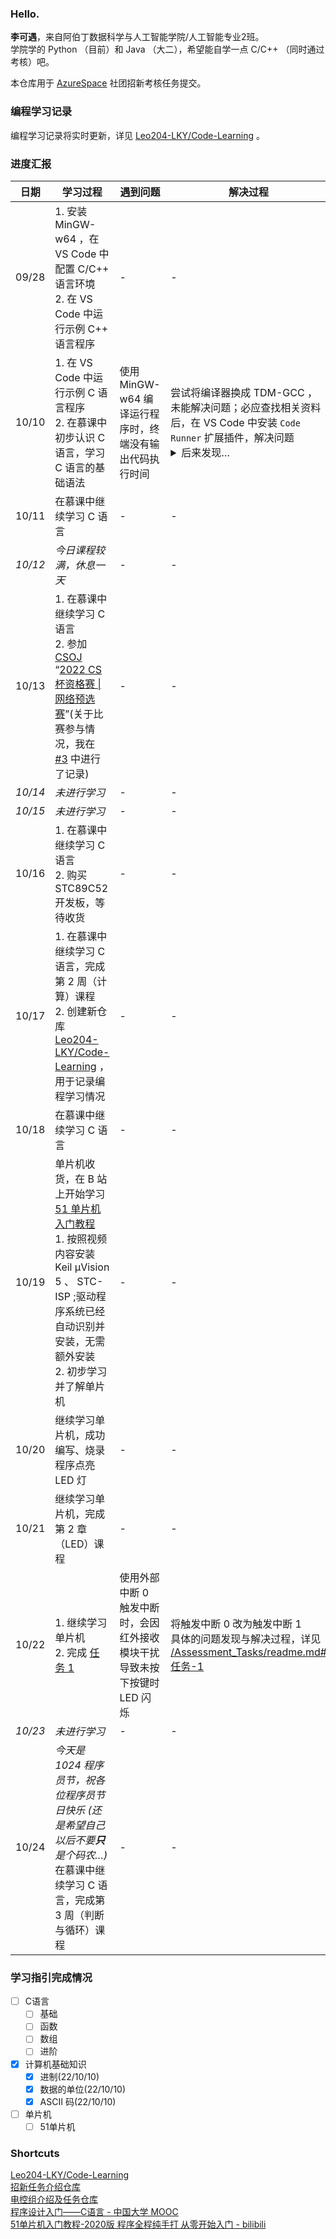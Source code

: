 ### Hello.  
**李可遇**，来自阿伯丁数据科学与人工智能学院/人工智能专业2班。  
学院学的 Python （目前）和 Java （大二），希望能自学一点 C/C++ （同时通过考核）吧。  

本仓库用于 [AzureSpace](https://github.com/AzureSpace531) 社团招新考核任务提交。  

### 编程学习记录  
编程学习记录将实时更新，详见 [Leo204-LKY/Code-Learning](https://github.com/Leo204-LKY/Code-Learning) 。  

### 进度汇报  
| 日期 | 学习过程 | 遇到问题 | 解决过程 |  
| --- | --- | --- | --- |  
| 09/28 | 1. 安装 MinGW-w64 ，在 VS Code 中配置 C/C++ 语言环境<br>2. 在 VS Code 中运行示例 C++ 语言程序   | - | - |
| 10/10 | 1. 在 VS Code 中运行示例 C 语言程序<br>2. 在慕课中初步认识 C 语言，学习 C 语言的基础语法  | 使用 MinGW-w64 编译运行程序时，终端没有输出代码执行时间 | 尝试将编译器换成 TDM-GCC ，未能解决问题；必应查找相关资料后，在 VS Code 中安装 `Code Runner` 扩展插件，解决问题<br><details><summary>后来发现…</summary><pre>（后来发现 Code Runner 默认在 VS Code 的“输出”部分显示运行<br>时间，此时因为输出为只读，无法进行输入操作[如下图]；而如果配<br>置 Code Runner 在终端中运行，则无法显示程序运行时间，最终放<br>弃尝试同时满足以上两个要求，仅在需要时选择对应运行方式）<br><img width="400" alt="image" src="https://user-images.githubusercontent.com/57821066/195294895-e44cb0e0-8346-4df8-9f83-464edc1a745f.png"></pre></details> |  
| 10/11 | 在慕课中继续学习 C 语言 | - | - |  
| *10/12* | *今日课程较满，休息一天* | - | - |  
| 10/13 | 1. 在慕课中继续学习 C 语言<br>2. 参加 [CSOJ](http://csoj.scnu.edu.cn/) “[2022 CS杯资格赛 \| 网络预选赛](http://csoj.scnu.edu.cn/contest/71)”(关于比赛参与情况，我在 [#3](https://github.com/Leo204-LKY/LiKeyu_RecruitTask/issues/3) 中进行了记录) | - | - |  
| *10/14* | *未进行学习* | - | - |  
| *10/15* | *未进行学习* | - | - |  
| 10/16 | 1. 在慕课中继续学习 C 语言<br>2. 购买 STC89C52 开发板，等待收货 | - | - |  
| 10/17 | 1. 在慕课中继续学习 C 语言，完成第 2 周（计算）课程<br>2. 创建新仓库 [Leo204-LKY/Code-Learning](https://github.com/Leo204-LKY/Code-Learning) ，用于记录编程学习情况 | - | - |  
| 10/18 | 在慕课中继续学习 C 语言 | - | - |  
| 10/19 | 单片机收货，在 B 站上开始学习 [51 单片机入门教程](https://b23.tv/BV1Mb411e7re)<br>1. 按照视频内容安装 Keil μVision 5 、 STC-ISP ;驱动程序系统已经自动识别并安装，无需额外安装<br>2. 初步学习并了解单片机 | - | - |  
| 10/20 | 继续学习单片机，成功编写、烧录程序点亮 LED 灯 | - | - |  
| 10/21 | 继续学习单片机，完成第 2 章（LED）课程 | - | - |  
| 10/22 | 1. 继续学习单片机<br>2. 完成 [任务 1](https://github.com/Leo204-LKY/LiKeyu_RecruitTask/tree/main/Assessment_Tasks/Task_1) | 使用外部中断 0 触发中断时，会因红外接收模块干扰导致未按下按键时 LED 闪烁 | 将触发中断 0 改为触发中断 1<br>具体的问题发现与解决过程，详见 [/Assessment_Tasks/readme.md#任务-1](https://github.com/Leo204-LKY/LiKeyu_RecruitTask/tree/main/Assessment_Tasks#%E4%BB%BB%E5%8A%A1-1) |  
| *10/23* | *未进行学习* | - | - |  
| 10/24 | *今天是 1024 程序员节，祝各位程序员节日快乐 (还是希望自己以后不要**只**是个码农…)*<br>在慕课中继续学习 C 语言，完成第 3 周（判断与循环）课程 | - | - |  

### 学习指引完成情况  
- [ ] C语言  
  - [ ] 基础  
  - [ ] 函数  
  - [ ] 数组  
  - [ ] 进阶  
- [x] 计算机基础知识  
  - [x] 进制(22/10/10)  
  - [x] 数据的单位(22/10/10)  
  - [x] ASCII 码(22/10/10)  
- [ ] 单片机  
  - [ ] 51单片机  

### Shortcuts
[Leo204-LKY/Code-Learning](https://github.com/Leo204-LKY/Code-Learning)  
[招新任务介绍仓库](https://github.com/AzureSpace531/RecruitTask_22_9)  
[电控组介绍及任务仓库](https://github.com/AzureSpace531/EC_Group)  
[程序设计入门——C语言 - 中国大学 MOOC](https://www.icourse163.org/course/ZJU-199001)  
[51单片机入门教程-2020版 程序全程纯手打 从零开始入门 - bilibili](https://b23.tv/BV1Mb411e7re)
